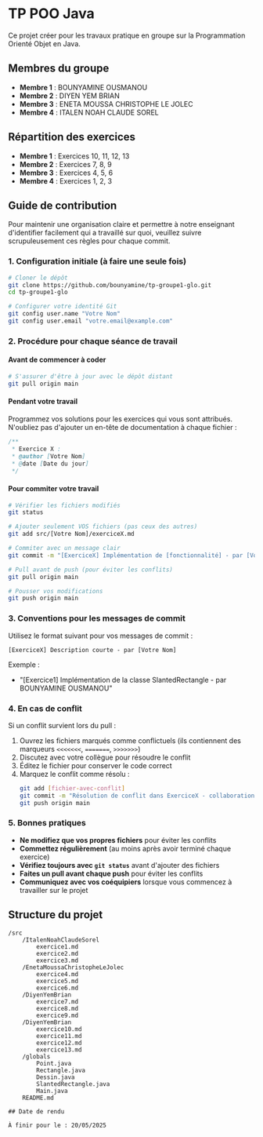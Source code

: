 # TP POO Java

Ce projet créer pour les travaux pratique en groupe sur la Programmation Orienté Objet en Java.

## Membres du groupe

- **Membre 1** : BOUNYAMINE OUSMANOU
- **Membre 2** : DIYEN YEM BRIAN
- **Membre 3** : ENETA MOUSSA CHRISTOPHE LE JOLEC
- **Membre 4** : ITALEN NOAH CLAUDE SOREL

## Répartition des exercices

- **Membre 1** : Exercices 10, 11, 12, 13
- **Membre 2** : Exercices 7, 8, 9
- **Membre 3** : Exercices 4, 5, 6
- **Membre 4** : Exercices 1, 2, 3

## Guide de contribution

Pour maintenir une organisation claire et permettre à notre enseignant d'identifier facilement qui a travaillé sur quoi, veuillez suivre scrupuleusement ces règles pour chaque commit.

### 1. Configuration initiale (à faire une seule fois)

```bash
# Cloner le dépôt
git clone https://github.com/bounyamine/tp-groupe1-glo.git
cd tp-groupe1-glo

# Configurer votre identité Git
git config user.name "Votre Nom"
git config user.email "votre.email@example.com"
```

### 2. Procédure pour chaque séance de travail

#### Avant de commencer à coder

```bash
# S'assurer d'être à jour avec le dépôt distant
git pull origin main
```

#### Pendant votre travail

Programmez vos solutions pour les exercices qui vous sont attribués.
N'oubliez pas d'ajouter un en-tête de documentation à chaque fichier :

```java
/**
 * Exercice X :
 * @author [Votre Nom]
 * @date [Date du jour]
 */
```

#### Pour commiter votre travail

```bash
# Vérifier les fichiers modifiés
git status

# Ajouter seulement VOS fichiers (pas ceux des autres)
git add src/[Votre Nom]/exerciceX.md

# Commiter avec un message clair
git commit -m "[ExerciceX] Implémentation de [fonctionnalité] - par [Votre Nom]"

# Pull avant de push (pour éviter les conflits)
git pull origin main

# Pousser vos modifications
git push origin main
```

### 3. Conventions pour les messages de commit

Utilisez le format suivant pour vos messages de commit :

```
[ExerciceX] Description courte - par [Votre Nom]
```

Exemple :
- "[Exercice1] Implémentation de la classe SlantedRectangle - par BOUNYAMINE OUSMANOU"


### 4. En cas de conflit

Si un conflit survient lors du pull :

1. Ouvrez les fichiers marqués comme conflictuels (ils contiennent des marqueurs `<<<<<<<`, `=======`, `>>>>>>>`)
2. Discutez avec votre collègue pour résoudre le conflit
3. Éditez le fichier pour conserver le code correct
4. Marquez le conflit comme résolu :
   ```bash
   git add [fichier-avec-conflit]
   git commit -m "Résolution de conflit dans ExerciceX - collaboration entre [Nom1] et [Nom2]"
   git push origin main
   ```

### 5. Bonnes pratiques

- **Ne modifiez que vos propres fichiers** pour éviter les conflits
- **Commettez régulièrement** (au moins après avoir terminé chaque exercice)
- **Vérifiez toujours avec `git status`** avant d'ajouter des fichiers
- **Faites un pull avant chaque push** pour éviter les conflits
- **Communiquez avec vos coéquipiers** lorsque vous commencez à travailler sur le projet

## Structure du projet

```
/src
    /ItalenNoahClaudeSorel
        exercice1.md
        exercice2.md
        exercice3.md
    /EnetaMoussaChristopheLeJolec
        exercice4.md
        exercice5.md
        exercice6.md
    /DiyenYemBrian
        exercice7.md
        exercice8.md
        exercice9.md
    /DiyenYemBrian
        exercice10.md
        exercice11.md
        exercice12.md
        exercice13.md
    /globals
        Point.java
        Rectangle.java
        Dessin.java
        SlantedRectangle.java
        Main.java
    README.md

## Date de rendu

À finir pour le : 20/05/2025